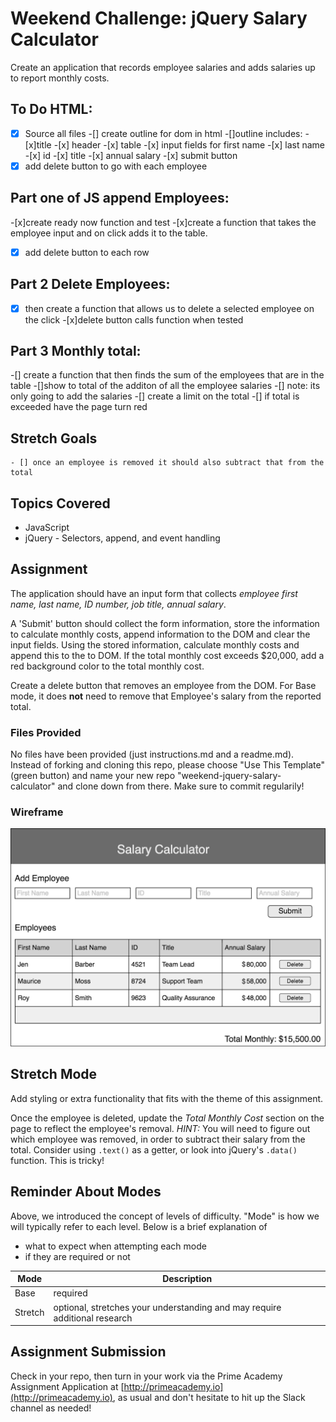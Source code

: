 # Weekend Challenge: jQuery Salary Calculator
Create an application that records employee salaries and adds salaries up to report monthly costs. 


## To Do HTML: 
-[x] Source all files 
-[] create outline for dom in html 
    -[]outline includes:
        - [x]title 
        -[x] header
        -[x] table 
        -[x] input fields for first name 
        -[x] last name 
        -[x] id 
        -[x] title 
        -[x] annual salary
        -[x] submit button 
-[x] add delete button to go with each employee 

## Part one of JS append Employees:
-[x]create ready now function and test 
-[x]create a function that takes the employee input and on click adds it to the table.
-[x] add delete button to each row

## Part 2 Delete Employees:
-[x] then create a function that allows us to delete a selected employee on the click 
-[x]delete button calls function when tested 

## Part 3 Monthly total:
-[] create a function that then finds the sum of the employees that are in the table 
    -[]show to total of the additon of all the employee salaries 
    -[] note: its only going to add the salaries 
    -[] create a limit on the total 
    -[] if total is exceeded have the page turn red 


## Stretch Goals 
    - [] once an employee is removed it should also subtract that from the total


## Topics Covered
- JavaScript
- jQuery - Selectors, append, and event handling

## Assignment

The application should have an input form that collects _employee first name, last name, ID number, job title, annual salary_.

A 'Submit' button should collect the form information, store the information to calculate monthly costs, append information to the DOM and clear the input fields. Using the stored information, calculate monthly costs and append this to the to DOM. If the total monthly cost exceeds $20,000, add a red background color to the total monthly cost.

Create a delete button that removes an employee from the DOM. For Base mode, it does **not** need to remove that Employee's salary from the reported total.

### Files Provided
No files have been provided (just instructions.md and a readme.md). Instead of forking and cloning this repo, please choose "Use This Template" (green button) and name your new repo "weekend-jquery-salary-calculator" and clone down from there. Make sure to commit regularily!

### Wireframe

![Wireframe](salary-calc-wireframe.png)

## Stretch Mode

Add styling or extra functionality that fits with the theme of this assignment.

Once the employee is deleted, update the _Total Monthly Cost_ section on the page to reflect the employee's removal. _HINT:_ You will need to figure out which employee was removed, in order to subtract their salary from the total. Consider using `.text()` as a getter, or look into jQuery's `.data()` function. This is tricky! 

## Reminder About Modes

Above, we introduced the concept of levels of difficulty. "Mode" is how we will typically refer to each level. Below is a brief explanation of

* what to expect when attempting each mode
* if they are required or not

Mode | Description
--- | ---
Base | required
Stretch | optional, stretches your understanding and may require additional research

## Assignment Submission
Check in your repo, then turn in your work via the Prime Academy Assignment Application at [http://primeacademy.io](http://primeacademy.io), as usual and don't hesitate to hit up the Slack channel as needed!
